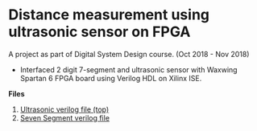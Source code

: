# Distance measurement using ultrasonic sensor on FPGA
A project as part of Digital System Design course. (Oct 2018 - Nov 2018)
 - Interfaced 2 digit 7-segment and ultrasonic sensor with Waxwing Spartan 6 FPGA board using Verilog HDL on Xilinx ISE. 
 
 **Files**
 1. [Ultrasonic verilog file (top)](us_sensor.v)
 2. [Seven Segment verilog file](sev_seg.v)
